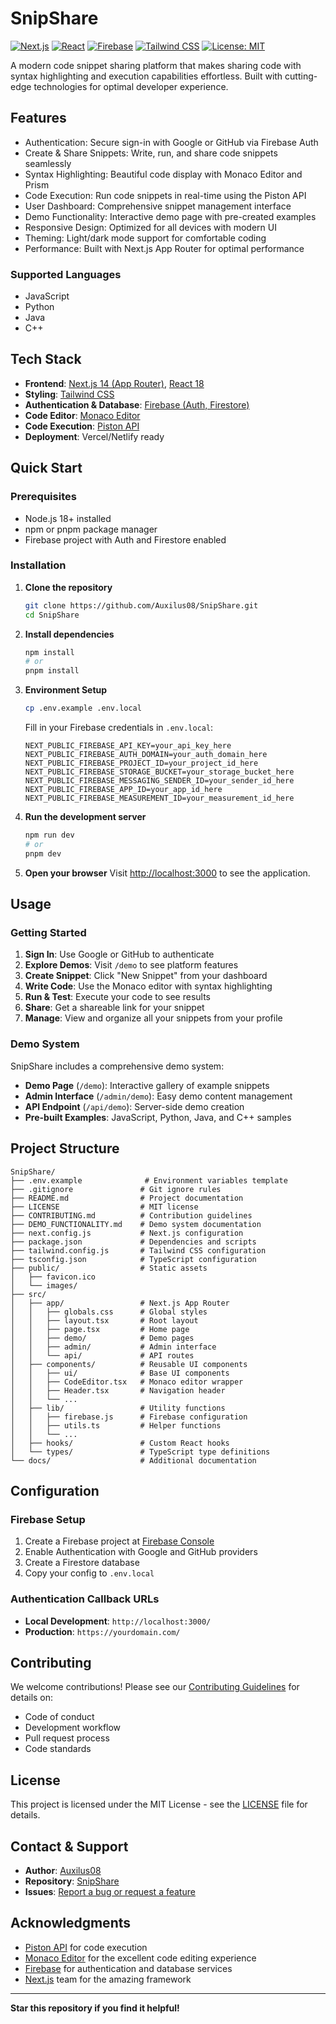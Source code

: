 # SnipShare 

[![Next.js](https://img.shields.io/badge/Next.js-14-black?style=flat&logo=next.js)](https://nextjs.org/)
[![React](https://img.shields.io/badge/React-18-61DAFB?style=flat&logo=react)](https://reactjs.org/)
[![Firebase](https://img.shields.io/badge/Firebase-FFCA28?style=flat&logo=firebase&logoColor=black)](https://firebase.google.com/)
[![Tailwind CSS](https://img.shields.io/badge/Tailwind_CSS-38B2AC?style=flat&logo=tailwind-css&logoColor=white)](https://tailwindcss.com/)
[![License: MIT](https://img.shields.io/badge/License-MIT-yellow.svg)](https://opensource.org/licenses/MIT)

A modern code snippet sharing platform that makes sharing code with syntax highlighting and execution capabilities effortless. Built with cutting-edge technologies for optimal developer experience.

## Features

- Authentication: Secure sign-in with Google or GitHub via Firebase Auth
- Create & Share Snippets: Write, run, and share code snippets seamlessly
- Syntax Highlighting: Beautiful code display with Monaco Editor and Prism
- Code Execution: Run code snippets in real-time using the Piston API
- User Dashboard: Comprehensive snippet management interface
- Demo Functionality: Interactive demo page with pre-created examples
- Responsive Design: Optimized for all devices with modern UI
- Theming: Light/dark mode support for comfortable coding
- Performance: Built with Next.js App Router for optimal performance

### Supported Languages
- JavaScript
- Python
- Java
- C++

## Tech Stack

- **Frontend**: [Next.js 14 (App Router)](https://nextjs.org/), [React 18](https://react.dev/)
- **Styling**: [Tailwind CSS](https://tailwindcss.com/)
- **Authentication & Database**: [Firebase (Auth, Firestore)](https://firebase.google.com/)
- **Code Editor**: [Monaco Editor](https://microsoft.github.io/monaco-editor/)
- **Code Execution**: [Piston API](https://emkc.org/api/v2/piston/execute)
- **Deployment**: Vercel/Netlify ready

## Quick Start

### Prerequisites

- Node.js 18+ installed
- npm or pnpm package manager
- Firebase project with Auth and Firestore enabled

### Installation

1. **Clone the repository**
   ```bash
   git clone https://github.com/Auxilus08/SnipShare.git
   cd SnipShare
   ```

2. **Install dependencies**
   ```bash
   npm install
   # or
   pnpm install
   ```

3. **Environment Setup**
   ```bash
   cp .env.example .env.local
   ```
   
   Fill in your Firebase credentials in `.env.local`:
   ```env
   NEXT_PUBLIC_FIREBASE_API_KEY=your_api_key_here
   NEXT_PUBLIC_FIREBASE_AUTH_DOMAIN=your_auth_domain_here
   NEXT_PUBLIC_FIREBASE_PROJECT_ID=your_project_id_here
   NEXT_PUBLIC_FIREBASE_STORAGE_BUCKET=your_storage_bucket_here
   NEXT_PUBLIC_FIREBASE_MESSAGING_SENDER_ID=your_sender_id_here
   NEXT_PUBLIC_FIREBASE_APP_ID=your_app_id_here
   NEXT_PUBLIC_FIREBASE_MEASUREMENT_ID=your_measurement_id_here
   ```

4. **Run the development server**
   ```bash
   npm run dev
   # or
   pnpm dev
   ```

5. **Open your browser**
   Visit [http://localhost:3000](http://localhost:3000) to see the application.

## Usage

### Getting Started
1. **Sign In**: Use Google or GitHub to authenticate
2. **Explore Demos**: Visit `/demo` to see platform features
3. **Create Snippet**: Click "New Snippet" from your dashboard
4. **Write Code**: Use the Monaco editor with syntax highlighting
5. **Run & Test**: Execute your code to see results
6. **Share**: Get a shareable link for your snippet
7. **Manage**: View and organize all your snippets from your profile

### Demo System
SnipShare includes a comprehensive demo system:
- **Demo Page** (`/demo`): Interactive gallery of example snippets
- **Admin Interface** (`/admin/demo`): Easy demo content management
- **API Endpoint** (`/api/demo`): Server-side demo creation
- **Pre-built Examples**: JavaScript, Python, Java, and C++ samples

## Project Structure

```
SnipShare/
├── .env.example              # Environment variables template
├── .gitignore               # Git ignore rules
├── README.md                # Project documentation
├── LICENSE                  # MIT license
├── CONTRIBUTING.md          # Contribution guidelines
├── DEMO_FUNCTIONALITY.md    # Demo system documentation
├── next.config.js           # Next.js configuration
├── package.json             # Dependencies and scripts
├── tailwind.config.js       # Tailwind CSS configuration
├── tsconfig.json            # TypeScript configuration
├── public/                  # Static assets
│   ├── favicon.ico
│   └── images/
├── src/
│   ├── app/                 # Next.js App Router
│   │   ├── globals.css      # Global styles
│   │   ├── layout.tsx       # Root layout
│   │   ├── page.tsx         # Home page
│   │   ├── demo/            # Demo pages
│   │   ├── admin/           # Admin interface
│   │   └── api/             # API routes
│   ├── components/          # Reusable UI components
│   │   ├── ui/              # Base UI components
│   │   ├── CodeEditor.tsx   # Monaco editor wrapper
│   │   ├── Header.tsx       # Navigation header
│   │   └── ...
│   ├── lib/                 # Utility functions
│   │   ├── firebase.js      # Firebase configuration
│   │   ├── utils.ts         # Helper functions
│   │   └── ...
│   ├── hooks/               # Custom React hooks
│   └── types/               # TypeScript type definitions
└── docs/                    # Additional documentation
```

## Configuration

### Firebase Setup
1. Create a Firebase project at [Firebase Console](https://console.firebase.google.com/)
2. Enable Authentication with Google and GitHub providers
3. Create a Firestore database
4. Copy your config to `.env.local`

### Authentication Callback URLs
- **Local Development**: `http://localhost:3000/`
- **Production**: `https://yourdomain.com/`

## Contributing

We welcome contributions! Please see our [Contributing Guidelines](CONTRIBUTING.md) for details on:
- Code of conduct
- Development workflow
- Pull request process
- Code standards

## License

This project is licensed under the MIT License - see the [LICENSE](LICENSE) file for details.

## Contact & Support

- **Author**: [Auxilus08](https://github.com/Auxilus08)
- **Repository**: [SnipShare](https://github.com/Auxilus08/SnipShare)
- **Issues**: [Report a bug or request a feature](https://github.com/Auxilus08/SnipShare/issues)

## Acknowledgments

- [Piston API](https://emkc.org/api/v2/piston/execute) for code execution
- [Monaco Editor](https://microsoft.github.io/monaco-editor/) for the excellent code editing experience
- [Firebase](https://firebase.google.com/) for authentication and database services
- [Next.js](https://nextjs.org/) team for the amazing framework

---

 **Star this repository if you find it helpful!**